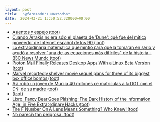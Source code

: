 ```yaml
---
layout: post
title:  "@fernand0's Mastodon"
date:  2024-03-21 15:50:52.320000+00:00
---
```

*  [Asientos y espejo ](https://www.flickr.com/photos/fernand0/53602238615) ([toot](https://mastodon.social/@fernand0/112134471829032117))
*  [Cuando Arrakis no era sólo el planeta de 'Dune': qué fue del mítico proveedor de Internet español de los 90 ](https://www.genbeta.com/a-fondo/cuando-arrakis-no-era-solo-planeta-dune-que-fue-mitico-proveedor-internet-espanol-9) ([toot](https://mastodon.social/@fernand0/112134345351521136))
*  [La extraordinaria matemática que mintió para que la tomaran en serio y ayudó a resolver "una de las ecuaciones más difíciles" de la historia - BBC News Mundo ](https://www.bbc.com/mundo/noticias-4326498) ([toot](https://mastodon.social/@fernand0/112133719255277797))
*  [Proton Mail Finally Releases Desktop Apps With a Linux Beta Version ](https://news.itsfoss.com/proton-mail-linux-beta) ([toot](https://mastodon.social/@fernand0/112133353748816008))
*  [Marvel reportedly shelves movie sequel plans for three of its biggest box office bombs ](https://www.techradar.com/streaming/entertainment/marvel-reportedly-shelves-movie-sequel-plans-for-three-of-its-biggest-box-office-bomb) ([toot](https://mastodon.social/@fernand0/112133247279606304))
*  [Así robó un joven de Murcia 40 millones de matrículas a la DGT con el DNI de su madre ](https://www.elconfidencial.com/tecnologia/2024-03-14/dgt-matriculas-ciberataque-hackeo-murcia-menor_3846634) ([toot](https://mastodon.social/@fernand0/112132935548871269))
*  [ ](https://mastodon.la/@AmbrosTheGreat) ([toot](https://mastodon.social/@fernand0/112132187797600279))
*  [Libro. Fancy Bear Goes Phishing: The Dark History of the Information Age, in Five Extraordinary Hacks ](https://fotografiasenmovimiento.wordpress.com/2024/03/20/libro-fancy-bear-goes-phishing-the-dark-history-of-the-information-age-in-five-extraordinary-hacks) ([toot](https://mastodon.social/@fernand0/112131336018202776))
*  [The F Number On A Lens Means Something? Who Knew! ](https://hackaday.com/2024/03/18/the-f-number-on-a-lens-means-something-who-knew) ([toot](https://mastodon.social/@fernand0/112131248820215871))
*  [No parecía tan peligrosa. ](https://avecesunafoto.wordpress.com/2024/03/20/no-parecia-tan-peligrosa) ([toot](https://mastodon.social/@fernand0/112129485533101578))
